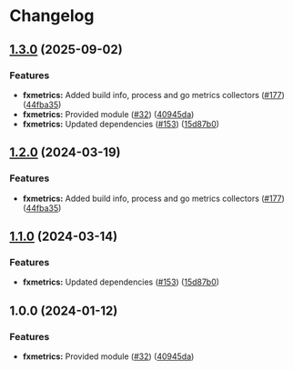 # Changelog

## [1.3.0](https://github.com/bhardwajRahul/yokai/compare/fxmetrics-v1.2.0...fxmetrics/v1.3.0) (2025-09-02)


### Features

* **fxmetrics:** Added build info, process and go metrics collectors ([#177](https://github.com/bhardwajRahul/yokai/issues/177)) ([44fba35](https://github.com/bhardwajRahul/yokai/commit/44fba35499b1aa794d3b6253ad20db341e65fd4e))
* **fxmetrics:** Provided module ([#32](https://github.com/bhardwajRahul/yokai/issues/32)) ([40945da](https://github.com/bhardwajRahul/yokai/commit/40945dafdddea05e0381e2a28f1f6682b2dd8ebc))
* **fxmetrics:** Updated dependencies ([#153](https://github.com/bhardwajRahul/yokai/issues/153)) ([15d87b0](https://github.com/bhardwajRahul/yokai/commit/15d87b0f5553e8dfa6c49f36cfd4d9c8385f65cb))

## [1.2.0](https://github.com/ankorstore/yokai/compare/fxmetrics/v1.1.0...fxmetrics/v1.2.0) (2024-03-19)


### Features

* **fxmetrics:** Added build info, process and go metrics collectors ([#177](https://github.com/ankorstore/yokai/issues/177)) ([44fba35](https://github.com/ankorstore/yokai/commit/44fba35499b1aa794d3b6253ad20db341e65fd4e))

## [1.1.0](https://github.com/ankorstore/yokai/compare/fxmetrics/v1.0.0...fxmetrics/v1.1.0) (2024-03-14)


### Features

* **fxmetrics:** Updated dependencies ([#153](https://github.com/ankorstore/yokai/issues/153)) ([15d87b0](https://github.com/ankorstore/yokai/commit/15d87b0f5553e8dfa6c49f36cfd4d9c8385f65cb))

## 1.0.0 (2024-01-12)


### Features

* **fxmetrics:** Provided module ([#32](https://github.com/ankorstore/yokai/issues/32)) ([40945da](https://github.com/ankorstore/yokai/commit/40945dafdddea05e0381e2a28f1f6682b2dd8ebc))
